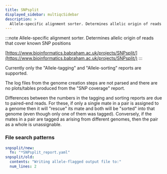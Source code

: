 ```yaml
---
title: SNPsplit
displayed_sidebar: multiqcSidebar
description: >
  Allele-specific alignment sorter. Determines allelic origin of reads that cover known SNP positions
---
```


<!--
~~~~~ DO NOT EDIT ~~~~~
This file is autogenerated from the MultiQC module python docstring.
Do not edit the markdown, it will be overwritten.

File path for the source of this content: multiqc/modules/snpsplit/snpsplit.py
~~~~~~~~~~~~~~~~~~~~~~~
-->

:::note
Allele-specific alignment sorter. Determines allelic origin of reads that cover known SNP positions

[https://www.bioinformatics.babraham.ac.uk/projects/SNPsplit/](https://www.bioinformatics.babraham.ac.uk/projects/SNPsplit/)
:::

Currently only the "Allele-tagging" and "Allele-sorting" reports are supported.

The log files from the genome creation steps are not parsed and there are no plots/tables produced from the "SNP coverage" report.

Differences between the numbers in the tagging and sorting reports are due to paired-end reads.
For these, if only a single mate in a pair is assigned to a genome then it will "rescue" its mate and both will be "sorted" into that genome (even though only one of them was tagged).
Conversely, if the mates in a pair are tagged as arising from different genomes, then the pair as a whole is unassignable.

### File search patterns

```yaml
snpsplit/new:
  fn: "*SNPsplit_report.yaml"
snpsplit/old:
  contents: "Writing allele-flagged output file to:"
  num_lines: 2
```
